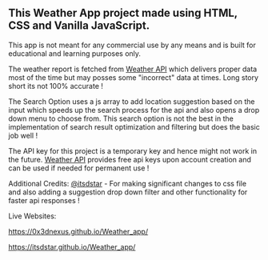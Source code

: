 ## This Weather App project made using HTML, CSS and Vanilla JavaScript. 

This app is not meant for any commercial use by any means and is built for educational and learning purposes only.

The weather report is fetched from [Weather API](https://www.weatherapi.com/) which delivers proper data most of the time but may posses some "incorrect" data at times. Long story short its not 100% accurate !

The Search Option uses a js array to add location suggestion based on the input which speeds up the search process for the api and also opens a drop down menu to choose from. This search option is not the best in the implementation of 
search result optimization and filtering but does the basic job well !

The API key for this project is a temporary key and hence might not work in the future. [Weather API](https://www.weatherapi.com/) provides free api keys upon account creation and can be used if needed for permanent use !

Additional Credits: [@itsdstar](https://github.com/itsdstar) - For making significant changes to css file and also adding a suggestion drop down filter and other functionality for faster api responses !

Live Websites: 

https://0x3dnexus.github.io/Weather_app/

https://itsdstar.github.io/Weather_app/
